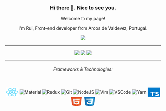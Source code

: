 <div align="center">
  
  ### Hi there 👋. Nice to see you.
  
  Welcome to my page!
  
  I'm Rui, Front-end developer from  Arcos de Valdevez, Portugal.
  
  
  <img width="500em" src="https://github-readme-streak-stats.herokuapp.com?user=ruiaraujo012&theme=dark&hide_border=true&date_format=j%20M%5B%20Y%5D&border=DB952B&ring=DB952B&currStreakLabel=DB952B&background=FFFFFF00&fire=DB952B00"/>
  
</div>

***

<div align="center">
  <img width="500em" src="https://github-readme-stats.vercel.app/api?username=ruiaraujo012&theme=slateorange&border_radius=20&border_color=db952b&show_icons=true&include_all_commits=true&count_private=true"/>
  <img width="500em" src="https://github-readme-stats.vercel.app/api/top-langs/?username=ruiaraujo012&layout=compact&langs_count=6&theme=slateorange&border_radius=20&border_color=db952b&exclude-repo=trademon-frontend,trademon-backend,Populate-DB-Trademon,trademon-database,DWEB_18-19,CLAV&hide=objective-c,ruby,starlark"/>
  <img width="500em" src="https://github-readme-stats.vercel.app/api/wakatime?username=@ruiaraujo012&theme=slateorange&border_radius=20&border_color=db952b"/>
</div>

***

<div align="center">
  
  ###### Frameworks & Technologies:
  
</div>

<div align="center" style="display: inline_block"><br>
  <img align="center" alt="React" height="30" width="40" src="https://raw.githubusercontent.com/devicons/devicon/master/icons/react/react-original.svg">
  <img align="center" alt="Material" height="30" width="40" src="https://cdn.jsdelivr.net/gh/devicons/devicon/icons/materialui/materialui-original.svg">
  <img align="center" alt="Redux" height="30" width="40" src="https://cdn.jsdelivr.net/gh/devicons/devicon/icons/redux/redux-original.svg">
  <img align="center" alt="Git" height="30" width="40" src="https://cdn.jsdelivr.net/gh/devicons/devicon/icons/git/git-original.svg">
  <img align="center" alt="NodeJS" height="30" width="40" src="https://cdn.jsdelivr.net/gh/devicons/devicon/icons/nodejs/nodejs-original.svg">
  <img align="center" alt="Vim" height="30" width="40" src="https://cdn.jsdelivr.net/gh/devicons/devicon/icons/vim/vim-original.svg">
  <img align="center" alt="VSCode" height="30" width="40" src="https://cdn.jsdelivr.net/gh/devicons/devicon/icons/vscode/vscode-original.svg">
  <img align="center" alt="Yarn" height="30" width="40" src="https://cdn.jsdelivr.net/gh/devicons/devicon/icons/yarn/yarn-original.svg">
  <img align="center" alt="Ts" height="30" width="40" src="https://raw.githubusercontent.com/devicons/devicon/master/icons/typescript/typescript-plain.svg">
  <img align="center" alt="HTML" height="30" width="40" src="https://raw.githubusercontent.com/devicons/devicon/master/icons/html5/html5-original.svg">
  <img align="center" alt="CSS" height="30" width="40" src="https://raw.githubusercontent.com/devicons/devicon/master/icons/css3/css3-original.svg">
</div>

